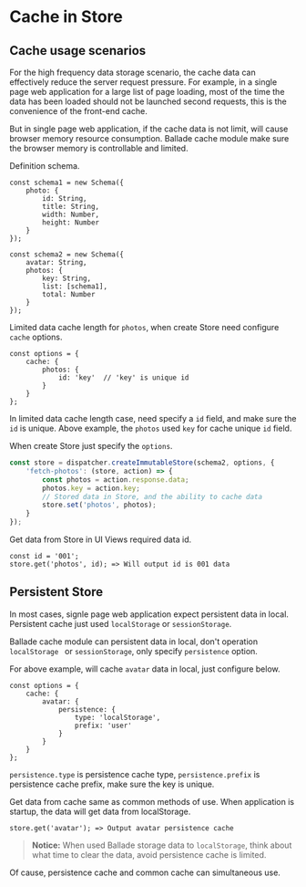 # Cache in Store

## Cache usage scenarios

For the high frequency data storage scenario, the cache data can effectively reduce the server request pressure. For example, in a single page web application for a large list of page loading, most of the time the data has been loaded should not be launched second requests, this is the convenience of the front-end cache.

But in single page web application, if the cache data is not limit, will cause browser memory resource consumption. Ballade cache module make sure the browser memory is controllable and limited.

Definition schema.

```
const schema1 = new Schema({
    photo: {
    	id: String,
    	title: String,
    	width: Number,
    	height: Number
    }
});

const schema2 = new Schema({
    avatar: String,
    photos: {
        key: String,
        list: [schema1],
        total: Number
    }
});
```

Limited data cache length for `photos`, when create Store need configure `cache`  options.

```
const options = {
    cache: {
        photos: {
            id: 'key'  // 'key' is unique id
        }
    }
};
```

In limited data cache length case, need specify a `id` field, and make sure the `id` is unique. Above example, the `photos` used `key` for cache unique `id` field.

When create Store just specify the `options`.

```js
const store = dispatcher.createImmutableStore(schema2, options, {
    'fetch-photos': (store, action) => {
        const photos = action.response.data;
        photos.key = action.key;
        // Stored data in Store, and the ability to cache data
        store.set('photos', photos);
    }
});
```

Get data from Store in UI Views required data id.

```
const id = '001';
store.get('photos', id); => Will output id is 001 data
```

## Persistent Store

In most cases, signle page web application expect persistent data in local. Persistent cache just used `localStorage` or `sessionStorage`.

Ballade cache module can persistent data in local, don't operation `localStorage ` or `sessionStorage`, only specify `persistence` option.

For above example, will cache `avatar` data in local, just configure below.

```
const options = {
    cache: {
        avatar: {
            persistence: {
                type: 'localStorage',
                prefix: 'user'
            }
        }
    }
};
```

`persistence.type` is persistence cache type, `persistence.prefix` is persistence cache prefix, make sure the key is unique.

Get data from cache same as common methods of use. When application is startup, the data will get data from localStorage.

```
store.get('avatar'); => Output avatar persistence cache
```

> **Notice:** When used Ballade storage data to `localStorage`, think about what time to clear the data, avoid persistence cache is limited.

Of cause, persistence cache and common cache can simultaneous use.

